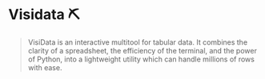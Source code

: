 # Visidata ⛏️

> VisiData is an interactive multitool for tabular data. It combines the clarity of a spreadsheet, the efficiency of the terminal, and the power of Python, into a lightweight utility which can handle millions of rows with ease.
